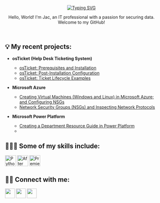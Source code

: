 <br>
<p align="center">
    <a href="https://git.io/typing-svg"><img src="https://readme-typing-svg.demolab.com?font=Fira+Code&pause=1000&color=D279C9&center=true&vCenter=true&width=500&height=30&lines=What+your+mind+can+think...;You+can+do." alt="Typing SVG" /></a>
</br>
</p>
<p align="center" "style="color: #FFDEAD">
Hello, World! I'm Jac, an IT professional with a passion for securing data. Welcome to my GitHub! 
</p>
</br>

<h2>💡 My recent projects:</h2>

- <b>osTicket (Help Desk Ticketing System)</b>
  - [osTicket: Prerequisites and Installation](https://github.com/jacpaysinger/osticket_prereq-install)
  - [osTicket: Post-Installation Configuration](https://github.com/jacpaysinger/post-install-config)
  - [osTicket: Ticket Lifecycle Examples](https://github.com/jacpaysinger/ticket-lifecycle)
    
- <b>Microsoft Azure</b>
  - [Creating Virtual Machines (Windows and Linux) in Microsoft Azure; and Configuring NSGs](https://github.com/jacpaysinger/azure-creatingVMs)
  - [Network Security Groups (NSGs) and Inspecting Network Protocols](https://github.com/jacpaysinger/azure-network-protocols)

- <b>Microsoft Power Platform</b>
 
  - [Creating a Department Resource Guide in Power Platform](https://github.com/jacpaysinger/CanvasApp-Powerapps-Project01.git)
  - 
  
<h2>👩🏽‍💻 Some of my skills include:</h2>
<p align="left"> <a href="https://www.python.org/" target="_blank" rel="noreferrer"><img src="https://raw.githubusercontent.com/danielcranney/readme-generator/main/public/icons/skills/python-colored.svg" width="36" height="36" alt="Python" /></a> <a href="https://www.adobe.com/uk/products/aftereffects.html" target="_blank" rel="noreferrer"><img src="https://raw.githubusercontent.com/danielcranney/readme-generator/main/public/icons/skills/aftereffects-colored.svg" width="36" height="36" alt="After Effects" /></a> <a href="https://www.adobe.com/uk/products/premiere.html" target="_blank" rel="noreferrer"><img src="https://raw.githubusercontent.com/danielcranney/readme-generator/main/public/icons/skills/premierepro-colored.svg" width="36" height="36" alt="Premiere Pro" /></a> </p>

<h2>🤳🏽 Connect with me:</h2>

<p align="left"> <a href="https://discord.com/users/jacpaysinger" target="_blank" rel="noreferrer"><img src="https://raw.githubusercontent.com/danielcranney/readme-generator/main/public/icons/socials/discord.svg" width="32" height="32" /></a> <a href="https://www.github.com/jacpaysinger" target="_blank" rel="noreferrer"><img src="https://raw.githubusercontent.com/danielcranney/readme-generator/main/public/icons/socials/github.svg" width="32" height="32" /></a> <a href="https://www.linkedin.com/in/jacpaysinger" target="_blank" rel="noreferrer"><img src="https://raw.githubusercontent.com/danielcranney/readme-generator/main/public/icons/socials/linkedin.svg" width="32" height="32" /></a></p>

